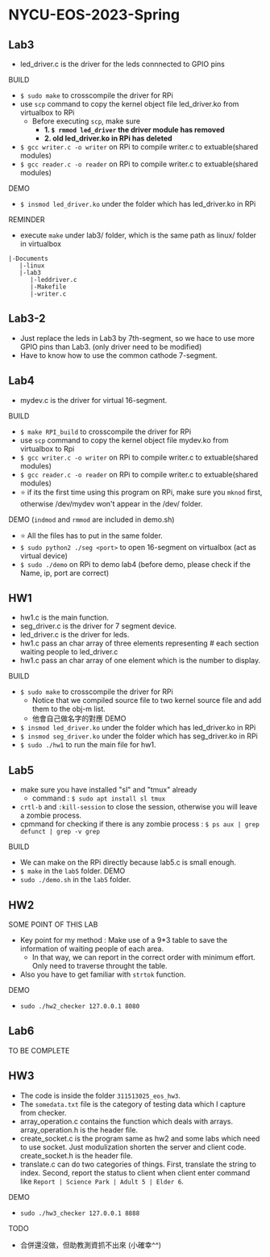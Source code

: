 # NYCU-EOS-2023-Spring

## Lab3
- led_driver.c is the driver for the leds connnected to GPIO pins

BUILD
- `$ sudo make`  to crosscompile the driver for RPi 
- use `scp` command to copy the kernel object file led_driver.ko from virtualbox to RPi
  - Before executing `scp`, make sure 
    - **1. `$ rmmod led_driver` the driver module has removed**
    - **2. old led_driver.ko in RPi has deleted**
- `$ gcc writer.c -o writer` on RPi to compile writer.c to extuable(shared modules)
- `$ gcc reader.c -o reader` on RPi to compile writer.c to extuable(shared modules)

DEMO
- `$ insmod led_driver.ko` under the folder which has led_driver.ko in RPi

REMINDER
- execute `make` under lab3/ folder, which is the same path as linux/ folder in virtualbox
```
|-Documents
   |-linux
   |-lab3
      |-leddriver.c
      |-Makefile
      |-writer.c
```

## Lab3-2
- Just replace the leds in Lab3 by 7th-segment, so we hace to use more GPIO pins than Lab3. (only driver need to be modified)
- Have to know how to use the common cathode 7-segment.

## Lab4
- mydev.c is the driver for virtual 16-segment.

BUILD
- `$ make RPI_build` to crosscompile the driver for RPi 
- use `scp` command to copy the kernel object file mydev.ko from virtualbox to Rpi
- `$ gcc writer.c -o writer` on RPi to compile writer.c to extuable(shared modules)
- `$ gcc reader.c -o reader` on RPi to compile writer.c to extuable(shared modules)
- :star: if its the first time using this program on RPi, make sure you `mknod` first, otherwise /dev/mydev won't appear in the /dev/ folder. 

DEMO (`indmod` and `rmmod` are included in demo.sh)
- :star: All the files has to put in the same folder.
- `$ sudo python2 ./seg <port>` to open 16-segment on virtualbox (act as virtual device)
- `$ sudo ./demo` on RPi to demo lab4 (before demo, please check if the Name, ip, port are correct)

## HW1
- hw1.c is the main function.
- seg_driver.c is the driver for 7 segment device.
- led_driver.c is the driver for leds.
- hw1.c pass an char array of three elements representing # each section waiting people to led_driver.c
- hw1.c pass an char array of one element which is the number to display.

BUILD
- `$ sudo make` to crosscompile the driver for RPi
  - Notice that we compiled source file to two kernel source file and add them to the obj-m list.
  - 他會自己做名字的對應
DEMO
- `$ insmod led_driver.ko` under the folder which has led_driver.ko in RPi
- `$ insmod seg_driver.ko` under the folder which has seg_driver.ko in RPi
- `$ sudo ./hw1` to run the main file for hw1.

## Lab5
- make sure you have installed "sl" and "tmux" already
  - command : `$ sudo apt install sl tmux`
- `crtl-b` and `:kill-session` to close the session, otherwise you will leave a zombie process.
- cpmmand for checking if there is any zombie process : `$ ps aux | grep defunct | grep -v grep`

BUILD
- We can make on the RPi directly because lab5.c is small enough.
- `$ make` in the `lab5` folder.
DEMO
- `sudo ./demo.sh` in the `lab5` folder.

## HW2
SOME POINT OF THIS LAB
- Key point for my method : Make use of a 9*3 table to save the information of waiting people of each area.
  - In that way, we can report in the correct order with minimum effort. Only need to traverse throught the table.
- Also you have to get familiar with `strtok` function.

DEMO
- `sudo ./hw2_checker 127.0.0.1 8080`

## Lab6
TO BE COMPLETE

## HW3
- The code is inside the folder `311513025_eos_hw3`.
- The `somedata.txt` file is the category of testing data which I capture from checker.
- array_operation.c contains the function which deals with arrays. array_operation.h is the header file.
- create_socket.c is the program same as hw2 and some labs which need to use socket. Just modulization shorten the server and client code. create_socket.h is the header file.
- translate.c can do two categories of things. First, translate the string to index. Second, report the status to client when client enter command like `Report | Science Park | Adult 5 | Elder 6`.

DEMO
- `sudo ./hw3_checker 127.0.0.1 8888`

TODO
- 合併還沒做，但助教測資抓不出來 (小確幸^^)
